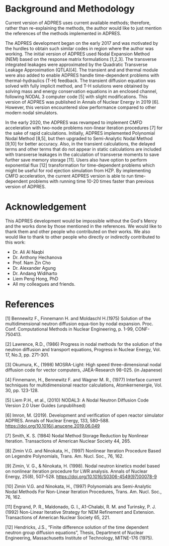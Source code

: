 # Background and Methodology   

Current version of ADPRES uses current available methods; therefore, rather than re-explaining the methods, the author would like to just mention the references of the methods implemented in ADPRES.

The ADPRES development began on the early 2017 and was motivated by the hurdles to obtain such similar codes in region where the author was working. The initial version of ADPRES used Nodal Expansion Method (NEM) based on the response matrix formulations [1,2,3]. The transverse integrated leakages were approximated by the Quadratic Transverse Leakage Approximation (QTLA)[4]. The transient and and thermal module were also added to enable ADPRES handle time-dependent problems with thermal-hydraulics (T-H) feedback. The transient diffusion equation was solved with fully implicit method, and T-H solutions were obtained by solving mass and energy conservation equations in an enclosed channel, following NODAL 3 computer code [5] with slight modifications. This version of ADPRES was published in Annals of Nuclear Energy in 2019 [6]. However, this version encountered slow performance compared to other modern nodal simulators.

In the early 2020, the ADPRES was revamped to implement CMFD acceleration with two-node problems non-linear iteration procedures [7] for the sake of rapid calculations. Initially, ADPRES implemented Polynomial Nodal Method [8,5], but then upgraded to Semi-Analytic Nodal Method [9,10] for better accuracy. Also, in the transient calculations, the delayed terms and other terms that do not appear in static calculations are included with transverse leakages in the calculation of transverse moments to save further save memory storage [11]. Users also have option to perform exponential flux [12] transformation for time-dependent problems which might be useful for rod ejection simulation from HZP. By implementing CMFD acceleration, the current ADPRES version is able to run time-dependent problems with running time 10-20 times faster than previous version of ADPRES.

# Acknowledgement

This ADPRES development would be impossible without the God's Mercy and the works done by those mentioned in the references. We would like to thank them and other people who contributed on their works. We also would like to thank to other people who directly or indirectly contributed to this work:

* Dr. Ali Al Naqbi
* Dr. Anthony Hechanova
* Prof. Nam Zin Cho
* Dr. Alexander Agung
* Dr. Andang Widiharto
* Liem Peng Hong, PhD
* All my colleagues and friends.

# References
[1] Bennewitz F., Finnemann H. and Moldaschl H.(1975)  Solution of the multidimensional neutron diffusion equa-tion by nodal expansion. Proc. Conf. Computational Methods in Nuclear Engineering, p. 1-99, CONF-750413.

[2] Lawrence, R.D., (1986) Progress in nodal methods for the solution of the neutron diffusion and transport equations, Progress in Nuclear Energy, Vol. 17, No.3, pp. 271-301.

[3] Okumura, K., (1998) MOSRA-Light: High speed three-dimensional nodal diffusion code for vector computers, JAEA-Research 98-025. (in Japanese)

[4] Finnemann, H., Bennewitz F. and Wagner M. R., (1977) Interface current techniques for multidimensional reactor calculations, Atomkernenergie, Vol. 30, pp. 123-128.

[5] Liem P.H., et al., (2010) NODAL3: A Nodal Neutron Diffusion Code Version 2.0 User Guides (unpublihsed)

[6] Imron, M. (2019). Development and verification of open reactor simulator ADPRES. Annals of Nuclear Energy, 133, 580–588. https://doi.org/10.1016/j.anucene.2019.06.049

[7] Smith, K. S. (1984) Nodal Method Storage Reduction by Nonlinear Iteration. Transactions of American Nuclear Society 44, 265.

[8] Zimin V.G. and Ninokata, H., (1997) Nonlinear Iteration Procedure Based on Legendre Polynomials, Trans. Am. Nucl. Soc., 76, 162.

[9] Zimin, V. G., & Ninokata, H. (1998). Nodal neutron kinetics model based on nonlinear iteration procedure for LWR analysis. Annals of Nuclear Energy, 25(8), 507–528. https://doi.org/10.1016/S0306-4549(97)00078-9

[10] Zimin V.G. and Ninokata, H., (1997) Polynomials ans Semi-Analytic Nodal Methods For Non-Linear Iteration Procedures, Trans. Am. Nucl. Soc., 76, 162.

[11] Engrand, P. R., Maldonado, G. I., A1-Chalabi, R. M. and Turinsky, P. J. (1992) Non-Linear Iterative Strategy for NEM Refinement and Extension. Transactions of American Nuclear Society 65, 221.

[12] Hendricks, J.S., “Finite difference solution of the time dependent neutron group diffusion equations”, Thesis, Department of Nuclear Engineering, Massachusetts Institute of Technology, MITNE-176 (1975).
